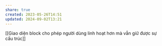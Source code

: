 ```yaml
---
share: true
created: 2023-05-26T14:51
updated: 2024-09-02T13:21
---
```

[[Giao diện block cho phép người dùng linh hoạt hơn mà vẫn giữ được sự cấu trúc]]
